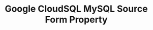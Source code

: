 ---
content-type: "api-form"
form-type: "source"
key: "source-form-properties-cloudsql-mysql-object"

title: "Google CloudSQL MySQL Source Form Property"
api-type: "cloudsql"
display-name: "Google CloudSQL MySQL"

source-type: "database"
docs-name: "cloudsql-mysql"
db-type: "mysql"

description: ""
uses-common-fields: true
---